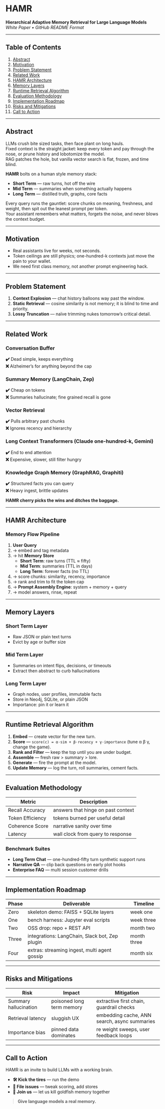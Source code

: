 # HAMR  
**Hierarchical Adaptive Memory Retrieval for Large Language Models**  
_White Paper • GitHub README Format_

---

## Table of Contents
1. [Abstract](#abstract)
2. [Motivation](#motivation)
3. [Problem Statement](#problem-statement)
4. [Related Work](#related-work)
5. [HAMR Architecture](#hamr-architecture)
6. [Memory Layers](#memory-layers)
7. [Runtime Retrieval Algorithm](#runtime-retrieval-algorithm)
8. [Evaluation Methodology](#evaluation-methodology)
9. [Implementation Roadmap](#implementation-roadmap)
10. [Risks and Mitigations](#risks-and-mitigations)
11. [Call to Action](#call-to-action)

---

## Abstract

LLMs crush bite sized tasks, then face plant on long hauls.  
Fixed context is the straight jacket: keep every token and pay through the nose, or prune history and lobotomize the model.  
RAG patches the hole, but vanilla vector search is flat, frozen, and time blind.

**HAMR** bolts on a human style memory stack:

* **Short Term** — raw turns, hot off the wire  
* **Mid Term** — summaries when something actually happens  
* **Long Term** — distilled truth, graphs, core facts  

Every query runs the gauntlet: score chunks on meaning, freshness, and weight, then spit out the leanest prompt per token.  
Your assistant remembers what matters, forgets the noise, and never blows the context budget.

---

## Motivation

* Real assistants live for weeks, not seconds.  
* Token ceilings are still physics; one-hundred-k contexts just move the pain to your wallet.  
* We need first class memory, not another prompt engineering hack.

---

## Problem Statement

1. **Context Explosion** — chat history balloons way past the window.  
2. **Static Retrieval** — cosine similarity is not memory; it is blind to time and priority.  
3. **Lossy Truncation** — naïve trimming nukes tomorrow’s critical detail.  

---

## Related Work

### Conversation Buffer  
**✔️** Dead simple, keeps everything  
**❌** Alzheimer’s for anything beyond the cap

### Summary Memory (LangChain, Zep)  
**✔️** Cheap on tokens  
**❌** Summaries hallucinate; fine grained recall is gone

### Vector Retrieval  
**✔️** Pulls arbitrary past chunks  
**❌** Ignores recency and hierarchy

### Long Context Transformers (Claude one-hundred-k, Gemini)  
**✔️** End to end attention  
**❌** Expensive, slower, still filter hungry

### Knowledge Graph Memory (GraphRAG, Graphiti)  
**✔️** Structured facts you can query  
**❌** Heavy ingest, brittle updates  

**HAMR cherry picks the wins and ditches the baggage.**

---

## HAMR Architecture

### Memory Flow Pipeline

1. **User Query**  
2. → embed and tag metadata  
3. → hit **Memory Store**  
   * **Short Term**: raw turns (TTL ≈ fifty)  
   * **Mid Term**: summaries (TTL in days)  
   * **Long Term**: forever facts (no TTL)  
4. → score chunks: similarity, recency, importance  
5. → rank and trim to fit the token cap  
6. → **Prompt Assembly Engine**: system + memory + query  
7. → model answers, rinse, repeat  

---

## Memory Layers

### Short Term Layer
* Raw JSON or plain text turns  
* Evict by age or buffer size

### Mid Term Layer
* Summaries on intent flips, decisions, or timeouts  
* Extract then abstract to curb hallucinations

### Long Term Layer
* Graph nodes, user profiles, immutable facts  
* Store in Neo4j, SQLite, or plain JSON  
* Importance: pin it or learn it

---

## Runtime Retrieval Algorithm

1. **Embed** — create vector for the new turn.  
2. **Score** — `score(c) = α·sim + β·recency + γ·importance` (tune α β γ, change the game).  
3. **Rank and Filter** — keep the top until you are under budget.  
4. **Assemble** — fresh raw > summary > lore.  
5. **Generate** — fire the prompt at the model.  
6. **Update Memory** — log the turn, roll summaries, cement facts.

---

## Evaluation Methodology

| Metric            | Description                                   |
|-------------------|-----------------------------------------------|
| Recall Accuracy   | answers that hinge on past context            |
| Token Efficiency  | tokens burned per useful detail               |
| Coherence Score   | narrative sanity over time                    |
| Latency           | wall clock from query to response             |

### Benchmark Suites

* **Long Term Chat** — one-hundred-fifty turn synthetic support runs  
* **Narrative QA** — clip back questions on early plot hooks  
* **Enterprise FAQ** — multi session customer drills  

---

## Implementation Roadmap

| Phase | Deliverable                                          | Timeline |
|-------|------------------------------------------------------|----------|
| Zero  | skeleton demo: FAISS + SQLite layers                 | week one |
| One   | bench harness: Jupyter eval scripts                  | week three |
| Two   | OSS drop: repo + REST API                            | month two |
| Three | integrations: LangChain, Slack bot, Zep plugin       | month three |
| Four  | extras: streaming ingest, multi agent gossip         | month six |

---

## Risks and Mitigations

| Risk                  | Impact                     | Mitigation                                    |
|-----------------------|----------------------------|-----------------------------------------------|
| Summary hallucination | poisoned long term memory  | extractive first chain, guardrail checks      |
| Retrieval latency     | sluggish UX                | embedding cache, ANN search, async summaries  |
| Importance bias       | pinned data dominates      | re weight sweeps, user feedback loops         |

---

## Call to Action

HAMR is an invite to build LLMs with a working brain.

* **🛠  Kick the tires** — run the demo  
* **🐛  File issues** — tweak scoring, add stores  
* **💬  Join us** — let us kill goldfish memory together  

> **Give language models a real memory.**
